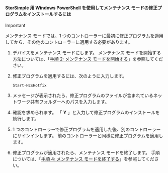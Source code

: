 <!--author=SharS last changed: 9/17/15-->

#### <a name="to-install-maintenance-mode-hotfixes-via-windows-powershell-for-storsimple"></a>StorSimple 用 Windows PowerShell を使用してメンテナンス モードの修正プログラムをインストールするには
> [!IMPORTANT]
> メンテナンス モードでは、1 つのコントローラーに最初に修正プログラムを適用してから、その他のコントローラーに適用する必要があります。
> 
> 

1. デバイスをメンテナンス モードにします。 メンテナンス モードを開始する方法については、「[手順 2: メンテナンス モードを開始する](../articles/storsimple/storsimple-update-device.md#step2)」を参照してください。
2. 修正プログラムを適用するには、次のように入力します。
   
     `Start-HcsHotfix` 
3. メッセージが表示されたら、修正プログラムのファイルが含まれているネットワーク共有フォルダーへのパスを入力します。
4. 確認を求められます。 「 **Y** 」と入力して修正プログラムのインストールを続行します。
5. 1 つのコントローラーで修正プログラムを適用した後、別のコントローラーにサインインします。 前のコントローラーと同様に修正プログラムを適用します。
6. 修正プログラムが適用されたら、メンテナンス モードを終了します。 手順については、「[手順 4: メンテナンス モードを終了する](../articles/storsimple/storsimple-update-device.md#step4)」を参照してください。


